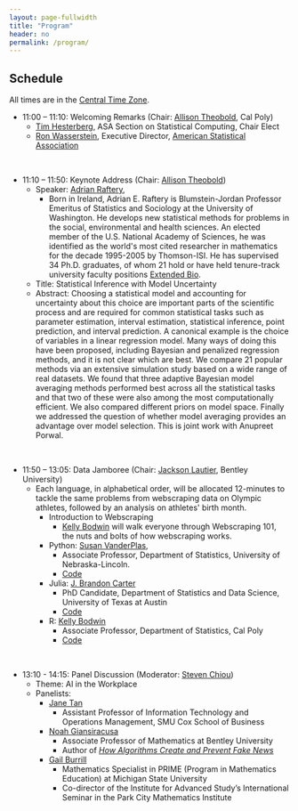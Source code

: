 ```yaml
---
layout: page-fullwidth
title: "Program"
header: no
permalink: /program/
---
```


## Schedule

All times are in the [Central Time Zone](https://en.wikipedia.org/wiki/Central_Time_Zone).

+ 11:00 – 11:10: Welcoming Remarks (Chair: [Allison Theobold](https://statistics.calpoly.edu/allison-theobold), Cal Poly)
    - [Tim Hesterberg](https://www.timhesterberg.net/), 
    ASA Section on Statistical Computing, Chair Elect 
    - [Ron Wasserstein](https://www.amstat.org/about-asa/ronald-l-wasserstein),
	Executive Director, [American Statistical Association](https://www.amstat.org/)

<!---
    - [Mine Çetinkaya-Rundel](https://scholars.duke.edu/person/mine), Professor
      of the Practice and the Director of Undergraduate Studies at the
      [Department of Statistical Science](https://stat.duke.edu/), [Duke University](https://duke.edu/); 
	    and 2023 Chair of the ASA Section on Statistical Computing
---> 

<br> 

+ 11:10 – 11:50: Keynote Address (Chair: [Allison Theobold](https://statistics.calpoly.edu/allison-theobold))
    - Speaker: [Adrian Raftery](https://sites.stat.washington.edu/raftery/),
        - Born in Ireland, Adrian E. Raftery is Blumstein-Jordan Professor Emeritus of Statistics and
          Sociology at the University of Washington. He develops new statistical methods for problems
          in the social, environmental and health sciences. An elected member of the U.S. National Academy
          of Sciences, he was identified as the world's most cited researcher in mathematics for the
          decade 1995-2005 by Thomson-ISI. He has supervised 34 Ph.D. graduates, of whom 21 hold or have
          held tenure-track university faculty positions [Extended Bio](https://sites.stat.washington.edu/raftery/bio.html).
    - Title: Statistical Inference with Model Uncertainty
    - Abstract: Choosing a statistical model and accounting for uncertainty about this choice
      are important parts of the scientific process and are required for common statistical
      tasks such as parameter estimation, interval estimation, statistical inference, point
      prediction, and interval prediction. A canonical example is the choice of variables in
      a linear regression model. Many ways of doing this have been proposed, including Bayesian
      and penalized regression methods, and it is not clear which are best. We compare 21 popular
      methods via an extensive simulation study based on a wide range of real datasets. We found that
      three adaptive Bayesian model averaging methods performed best across all the statistical tasks
      and that two of these were also among the most computationally efficient. We also compared
      different priors on model space. Finally we addressed the question of whether model averaging
      provides an advantage over model selection. This is joint work with Anupreet Porwal.

<br> 

+ 11:50 – 13:05: Data Jamboree (Chair: [Jackson Lautier](https://jacksonlautier.com/), Bentley University) 
  - Each language, in alphabetical order, will be allocated 12-minutes to tackle the same problems from webscraping data on Olympic athletes, followed by an analysis on athletes' birth month. 
    - Introduction to Webscraping
      + [Kelly Bodwin](https://www.kelly-bodwin.com/) will walk everyone through Webscraping 101, the nuts and bolts of how webscraping works.  
    - Python: [Susan VanderPlas](https://statistics.unl.edu/susan-vanderplas), 
      + Associate Professor, Department of Statistics, University of Nebraska-Lincoln. 
      + [Code](https://srvanderplas.github.io/2024-data-jamboree-python/python-narrative.html)
    - Julia: [J. Brandon Carter](https://jbcart.github.io/)
      + PhD Candidate, Department of Statistics and Data Science, University of Texas at Austin
      + [Code]()
    - R: [Kelly Bodwin](https://www.kelly-bodwin.com/)
      + Associate Professor, Department of Statistics, Cal Poly
      + [Code]()

<!--
 + 13:10 - 14:25: Lightning Session (Chair: [David Dahl](https://dahl.byu.edu/), Brigham Young University)
      - Abstract submission deadline: Wednesday, October 9
      - Notification: Accepted abstracts will be notified by Friday, October 11
      - Submit your abstract [here](https://forms.gle/Rs1RU4K8Cj8ELURh6)
--->

<!--
    - Zoe Rehnberg and Emily Robinson, California Polytechnic State University
	<details><summary>Enhancing Statistical Computing Education through Game
	Plans: A Pedagogical Approach</summary>
	In statistical computing education, students often grapple with the
	transition from conceptualizing a data task, such as data wrangling or
	visualization, to writing the necessary code. While students likely have the
	original data set and a vision of the desired outcome, we need to teach
	students how to translate a general task (e.g., add a variable, combine two
	data sets, summarize groups, create a visualization, etc.) into appropriate
	(and correctly ordered) lines of code. Further, as tasks get more
	complicated and datasets get larger, this translation between the data task
	and code becomes increasingly difficult. Drawing from computer science
	education literature, which advocates breaking down steps of complex
	problem-solving tasks and writing about code (Catrambone, 2011), we
	introduced “game planning” into four sections of introductory statistical
	computing that focus on the tidyverse in R. Game plans serve as strategic
	guides that prompt students to map their coding strategies before
	implementation. Students can create game plans in various formats, such as
	pen-and-paper or digital tools like the online whiteboard Excalidraw. Our
	presentation explores the rationale behind game plans, showcases diverse
	student approaches, and provides practical tools and examples, all aimed at
	improving students’ proficiency and structured thinking in statistical
	computing.
	</details>
--->

<br> 

+ 13:10 - 14:15: Panel Discussion (Moderator: [Steven Chiou](https://www.sychiou.com/))
    - Theme: AI in the Workplace
    - Panelists:
        + [Jane Tan](https://www.smu.edu/cox/business-school-community/faculty/jane-tan)
            - Assistant Professor of Information Technology and Operations Management, SMU Cox School of Business
        + [Noah Giansiracusa](https://www.noahgian.com/)
            - Associate Professor of Mathematics at Bentley University 
            - Author of [*How Algorithms Create and Prevent Fake News*](https://www.noahgian.com/books)
        + [Gail Burrill](https://directory.natsci.msu.edu/Directory/Profiles/Person/102827?org=39&group=81)
            - Mathematics Specialist in PRIME (Program in Mathematics Education) at Michigan State University
            - Co-director of the Institute for Advanced Study’s International Seminar 
            in the Park City Mathematics Institute
